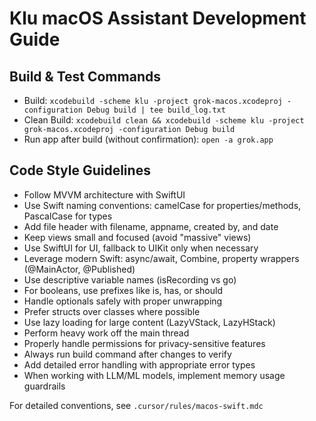 # Klu macOS Assistant Development Guide

## Build & Test Commands
- Build: `xcodebuild -scheme klu -project grok-macos.xcodeproj -configuration Debug build | tee build_log.txt`
- Clean Build: `xcodebuild clean && xcodebuild -scheme klu -project grok-macos.xcodeproj -configuration Debug build`
- Run app after build (without confirmation): `open -a grok.app`

## Code Style Guidelines
- Follow MVVM architecture with SwiftUI
- Use Swift naming conventions: camelCase for properties/methods, PascalCase for types
- Add file header with filename, appname, created by, and date
- Keep views small and focused (avoid "massive" views)
- Use SwiftUI for UI, fallback to UIKit only when necessary
- Leverage modern Swift: async/await, Combine, property wrappers (@MainActor, @Published)
- Use descriptive variable names (isRecording vs go)
- For booleans, use prefixes like is, has, or should
- Handle optionals safely with proper unwrapping
- Prefer structs over classes where possible
- Use lazy loading for large content (LazyVStack, LazyHStack)
- Perform heavy work off the main thread
- Properly handle permissions for privacy-sensitive features
- Always run build command after changes to verify
- Add detailed error handling with appropriate error types
- When working with LLM/ML models, implement memory usage guardrails

For detailed conventions, see `.cursor/rules/macos-swift.mdc`